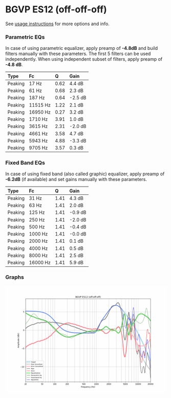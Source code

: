 # BGVP ES12 (off-off-off)
See [usage instructions](https://github.com/jaakkopasanen/AutoEq#usage) for more options and info.

### Parametric EQs
In case of using parametric equalizer, apply preamp of **-4.8dB** and build filters manually
with these parameters. The first 5 filters can be used independently.
When using independent subset of filters, apply preamp of **-4.8 dB**.

| Type    | Fc       |    Q | Gain    |
|:--------|:---------|:-----|:--------|
| Peaking | 17 Hz    | 0.62 | 4.4 dB  |
| Peaking | 61 Hz    | 0.68 | 2.3 dB  |
| Peaking | 187 Hz   | 0.64 | -2.5 dB |
| Peaking | 11515 Hz | 1.22 | 2.1 dB  |
| Peaking | 16950 Hz | 0.27 | 3.2 dB  |
| Peaking | 1710 Hz  | 3.91 | 1.0 dB  |
| Peaking | 3615 Hz  | 2.31 | -2.0 dB |
| Peaking | 4661 Hz  | 3.58 | 4.7 dB  |
| Peaking | 5943 Hz  | 4.88 | -3.3 dB |
| Peaking | 9705 Hz  | 3.57 | 0.3 dB  |

### Fixed Band EQs
In case of using fixed band (also called graphic) equalizer, apply preamp of **-6.2dB**
(if available) and set gains manually with these parameters.

| Type    | Fc       |    Q | Gain    |
|:--------|:---------|:-----|:--------|
| Peaking | 31 Hz    | 1.41 | 4.3 dB  |
| Peaking | 63 Hz    | 1.41 | 2.0 dB  |
| Peaking | 125 Hz   | 1.41 | -0.9 dB |
| Peaking | 250 Hz   | 1.41 | -2.0 dB |
| Peaking | 500 Hz   | 1.41 | -0.4 dB |
| Peaking | 1000 Hz  | 1.41 | -0.0 dB |
| Peaking | 2000 Hz  | 1.41 | 0.1 dB  |
| Peaking | 4000 Hz  | 1.41 | 0.5 dB  |
| Peaking | 8000 Hz  | 1.41 | 2.5 dB  |
| Peaking | 16000 Hz | 1.41 | 5.9 dB  |

### Graphs
![](./BGVP%20ES12%20(off-off-off).png)